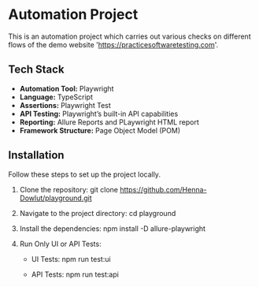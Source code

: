 # Automation Project

This is an automation project which carries out various checks on different flows of the demo website 'https://practicesoftwaretesting.com'.

## Tech Stack

- **Automation Tool:** Playwright
- **Language:** TypeScript
- **Assertions:** Playwright Test
- **API Testing:** Playwright’s built-in API capabilities
- **Reporting:** Allure Reports and PLaywright HTML report
- **Framework Structure:** Page Object Model (POM)

## Installation

Follow these steps to set up the project locally.

1. Clone the repository:
   git clone https://github.com/Henna-Dowlut/playground.git

2. Navigate to the project directory:
   cd playground

3. Install the dependencies:
   npm install -D allure-playwright

4. Run Only UI or API Tests:

    - UI Tests:
      npm run test:ui

    - API Tests:
      npm run test:api
